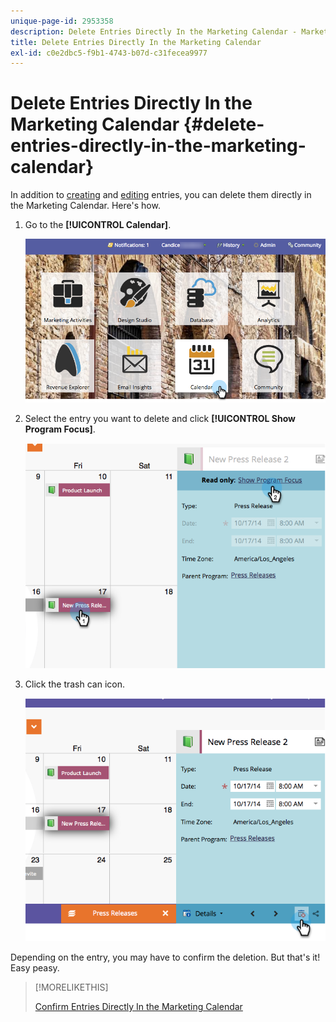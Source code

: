 ```yaml
---
unique-page-id: 2953358
description: Delete Entries Directly In the Marketing Calendar - Marketo Docs - Product Documentation
title: Delete Entries Directly In the Marketing Calendar
exl-id: c0e2dbc5-f9b1-4743-b07d-c31fecea9977
---
```

# Delete Entries Directly In the Marketing Calendar {#delete-entries-directly-in-the-marketing-calendar}

In addition to [creating](/help/marketo/product-docs/core-marketo-concepts/marketing-calendar/working-with-the-calendar/create-entries-directly-in-the-marketing-calendar.md) and [editing](/help/marketo/product-docs/core-marketo-concepts/marketing-calendar/working-with-the-calendar/edit-entries-directly-in-the-marketing-calendar.md) entries, you can delete them directly in the Marketing Calendar. Here's how.

1. Go to the **[!UICONTROL Calendar]**.

   ![](assets/2017-05-10-15-30-47-4.png)

1. Select the entry you want to delete and click **[!UICONTROL Show Program Focus]**.

   ![](assets/image2014-10-20-13-3a20-3a33.png)

1. Click the trash can icon.

   ![](assets/image2014-10-20-13-3a20-3a42.png)

Depending on the entry, you may have to confirm the deletion. But that's it! Easy peasy.

>[!MORELIKETHIS]
>
>[Confirm Entries Directly In the Marketing Calendar](/help/marketo/product-docs/core-marketo-concepts/marketing-calendar/working-with-the-calendar/confirm-entries-directly-in-the-marketing-calendar.md)
